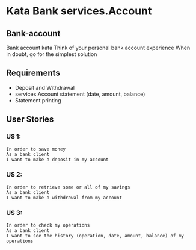 # Kata Bank services.Account

## Bank-account
Bank account kata
Think of your personal bank account experience When in doubt, go for the simplest solution
## Requirements
* Deposit and Withdrawal
* services.Account statement (date, amount, balance)
* Statement printing
## User Stories
### US 1:
```
In order to save money
As a bank client
I want to make a deposit in my account
```
### US 2:
```
In order to retrieve some or all of my savings
As a bank client
I want to make a withdrawal from my account
```
### US 3:
```
In order to check my operations
As a bank client
I want to see the history (operation, date, amount, balance) of my operations
```
